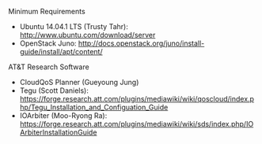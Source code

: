 Minimum Requirements

* Ubuntu 14.04.1 LTS (Trusty Tahr): http://www.ubuntu.com/download/server
* OpenStack Juno: http://docs.openstack.org/juno/install-guide/install/apt/content/

AT&T Research Software

* CloudQoS Planner (Gueyoung Jung)
* Tegu (Scott Daniels): https://forge.research.att.com/plugins/mediawiki/wiki/qoscloud/index.php/Tegu_Installation_and_Configuation_Guide
* IOArbiter (Moo-Ryong Ra): https://forge.research.att.com/plugins/mediawiki/wiki/sds/index.php/IOArbiterInstallationGuide
